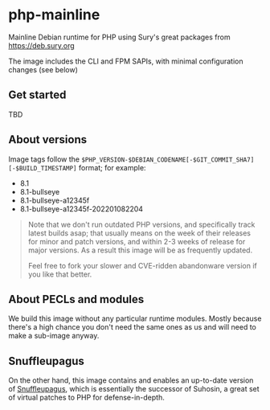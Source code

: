 # php-mainline

Mainline Debian runtime for PHP using Sury's great packages from https://deb.sury.org

The image includes the CLI and FPM SAPIs, with minimal configuration changes (see below)

## Get started

TBD

## About versions

Image tags follow the `$PHP_VERSION-$DEBIAN_CODENAME[-$GIT_COMMIT_SHA7][-$BUILD_TIMESTAMP]` format; for example:

- 8.1
- 8.1-bullseye
- 8.1-bullseye-a12345f
- 8.1-bullseye-a12345f-202201082204

> Note that we don't run outdated PHP versions, and specifically track latest builds asap; that usually means on the
> week of their releases for minor and patch versions, and within 2-3 weeks of release for major versions. As a result
> this image will be as frequently updated.
>
> Feel free to fork your slower and CVE-ridden abandonware version if you like that better.

## About PECLs and modules

We build this image without any particular runtime modules. Mostly because there's a high chance you don't need the same
ones as us and will need to make a sub-image anyway.

## Snuffleupagus

On the other hand, this image contains and enables an up-to-date version
of [Snuffleupagus](https://github.com/jvoisin/snuffleupagus), which is essentially the successor of Suhosin, a
great set of virtual patches to PHP for defense-in-depth.
